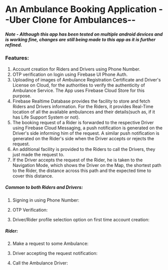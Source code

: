 # An Ambulance Booking Application --Uber Clone for Ambulances--

##### Note - Although this app has been tested on multiple android devices and is working fine, changes are still being made to this app as it is further refined.

### Features:
1. Account creation for Riders and Drivers using Phone Number.
2. OTP verification on login using Firebase UI Phone Auth.
3. Uploading of images of Ambulance Registration Certificate and Driver's License on Cloud, for the authorities to verify the authenticity of Ambulance Service. The App uses Firebase Cloud Store for this purpose.
4. Firebase Realtime Database provides the facility to store and fetch Riders and Drivers information. For the Riders, it provides Real-Time location of all the available ambulances and their details(such as, if it has Life Support System or not).
5. The booking request of a Rider is forwarded to the respective Driver using Firebase Cloud Messaging, a push notification is generated on the Driver's side informing him of the request. A similar push notification is generated on the Rider's side when the Driver accepts or rejects the request.
6. An additional facility is provided to the Riders to call the Drivers, they just made the request to.
7. If the Driver accepts the request of the Rider, he is taken to the Navigation Mode, which shows the Driver on the Map, the shortest path to the Rider, the distance across this path and the expected time to cover this distance.



##### Common to both Riders and Drivers:

1. Signing in using Phone Number:

2. OTP Verification:

3. Driver/Rider profile selection option on first time account creation:



##### Rider:

2. Make a request to some Ambulance:

3. Driver accepting the request notification:

4. Call the Ambulance Driver:

